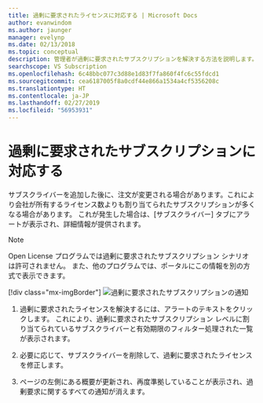 ```yaml
---
title: 過剰に要求されたライセンスに対応する | Microsoft Docs
author: evanwindom
ms.author: jaunger
manager: evelynp
ms.date: 02/13/2018
ms.topic: conceptual
description: 管理者が過剰に要求されたサブスクリプションを解決する方法を説明します。
searchscope: VS Subscription
ms.openlocfilehash: 6c48bbc077c3d88e1d83f7fa860f4fc6c55fdcd1
ms.sourcegitcommit: cea6187005f8a0cdf44e866a1534a4cf5356208c
ms.translationtype: HT
ms.contentlocale: ja-JP
ms.lasthandoff: 02/27/2019
ms.locfileid: "56953931"
---
```

# <a name="handling-over-claimed-subscriptions"></a>過剰に要求されたサブスクリプションに対応する

サブスクライバーを追加した後に、注文が変更される場合があります。これにより会社が所有するライセンス数よりも割り当てられたサブスクリプションが多くなる場合があります。 これが発生した場合は、[サブスクライバー] タブにアラートが表示され、詳細情報が提供されます。

> [!NOTE]
> Open License プログラムでは過剰に要求されたサブスクリプション シナリオは許可されません。  また、他のプログラムでは、ポータルにこの情報を別の方式で表示できます。
>
> [!div class="mx-imgBorder"]
> ![過剰に要求されたサブスクリプションの通知](_img/over-claimed/over-claimed-alert.png)

1. 過剰に要求されたライセンスを解決するには、アラートのテキストをクリックします。 これにより、過剰に要求されたサブスクリプション レベルに割り当てられているサブスクライバーと有効期限のフィルター処理された一覧が表示されます。 

2. 必要に応じて、サブスクライバーを削除して、過剰に要求されたライセンスを修正します。 

3. ページの左側にある概要が更新され、再度準拠していることが表示され、過剰要求に関するすべての通知が消えます。 
